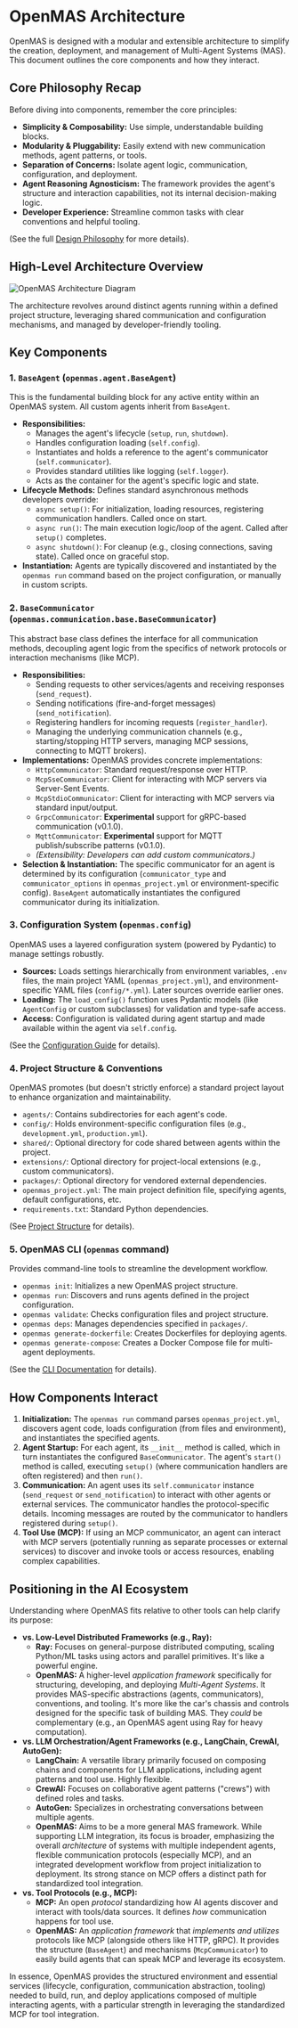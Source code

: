# OpenMAS Architecture

OpenMAS is designed with a modular and extensible architecture to simplify the creation, deployment, and management of Multi-Agent Systems (MAS). This document outlines the core components and how they interact.

## Core Philosophy Recap

Before diving into components, remember the core principles:

* **Simplicity & Composability:** Use simple, understandable building blocks.
* **Modularity & Pluggability:** Easily extend with new communication methods, agent patterns, or tools.
* **Separation of Concerns:** Isolate agent logic, communication, configuration, and deployment.
* **Agent Reasoning Agnosticism:** The framework provides the agent's structure and interaction capabilities, not its internal decision-making logic.
* **Developer Experience:** Streamline common tasks with clear conventions and helpful tooling.

(See the full [Design Philosophy](design.md) for more details).

## High-Level Architecture Overview

![OpenMAS Architecture Diagram](../images/openmas-architecture-diagram.png "OpenMAS Architecture Diagram")

The architecture revolves around distinct agents running within a defined project structure, leveraging shared communication and configuration mechanisms, and managed by developer-friendly tooling.

## Key Components

### 1. `BaseAgent` (`openmas.agent.BaseAgent`)

This is the fundamental building block for any active entity within an OpenMAS system. All custom agents inherit from `BaseAgent`.

* **Responsibilities:**
    * Manages the agent's lifecycle (`setup`, `run`, `shutdown`).
    * Handles configuration loading (`self.config`).
    * Instantiates and holds a reference to the agent's communicator (`self.communicator`).
    * Provides standard utilities like logging (`self.logger`).
    * Acts as the container for the agent's specific logic and state.
* **Lifecycle Methods:** Defines standard asynchronous methods developers override:
    * `async setup()`: For initialization, loading resources, registering communication handlers. Called once on start.
    * `async run()`: The main execution logic/loop of the agent. Called after `setup()` completes.
    * `async shutdown()`: For cleanup (e.g., closing connections, saving state). Called once on graceful stop.
* **Instantiation:** Agents are typically discovered and instantiated by the `openmas run` command based on the project configuration, or manually in custom scripts.

### 2. `BaseCommunicator` (`openmas.communication.base.BaseCommunicator`)

This abstract base class defines the interface for all communication methods, decoupling agent logic from the specifics of network protocols or interaction mechanisms (like MCP).

* **Responsibilities:**
    * Sending requests to other services/agents and receiving responses (`send_request`).
    * Sending notifications (fire-and-forget messages) (`send_notification`).
    * Registering handlers for incoming requests (`register_handler`).
    * Managing the underlying communication channels (e.g., starting/stopping HTTP servers, managing MCP sessions, connecting to MQTT brokers).
* **Implementations:** OpenMAS provides concrete implementations:
    * `HttpCommunicator`: Standard request/response over HTTP.
    * `McpSseCommunicator`: Client for interacting with MCP servers via Server-Sent Events.
    * `McpStdioCommunicator`: Client for interacting with MCP servers via standard input/output.
    * `GrpcCommunicator`: **Experimental** support for gRPC-based communication (v0.1.0).
    * `MqttCommunicator`: **Experimental** support for MQTT publish/subscribe patterns (v0.1.0).
    * *(Extensibility: Developers can add custom communicators.)*
* **Selection & Instantiation:** The specific communicator for an agent is determined by its configuration (`communicator_type` and `communicator_options` in `openmas_project.yml` or environment-specific config). `BaseAgent` automatically instantiates the configured communicator during its initialization.

### 3. Configuration System (`openmas.config`)

OpenMAS uses a layered configuration system (powered by Pydantic) to manage settings robustly.

* **Sources:** Loads settings hierarchically from environment variables, `.env` files, the main project YAML (`openmas_project.yml`), and environment-specific YAML files (`config/*.yml`). Later sources override earlier ones.
* **Loading:** The `load_config()` function uses Pydantic models (like `AgentConfig` or custom subclasses) for validation and type-safe access.
* **Access:** Configuration is validated during agent startup and made available within the agent via `self.config`.

(See the [Configuration Guide](../guides/configuration.md) for details).

### 4. Project Structure & Conventions

OpenMAS promotes (but doesn't strictly enforce) a standard project layout to enhance organization and maintainability.

* `agents/`: Contains subdirectories for each agent's code.
* `config/`: Holds environment-specific configuration files (e.g., `development.yml`, `production.yml`).
* `shared/`: Optional directory for code shared between agents within the project.
* `extensions/`: Optional directory for project-local extensions (e.g., custom communicators).
* `packages/`: Optional directory for vendored external dependencies.
* `openmas_project.yml`: The main project definition file, specifying agents, default configurations, etc.
* `requirements.txt`: Standard Python dependencies.

(See [Project Structure](project_structure.md) for details).

### 5. OpenMAS CLI (`openmas` command)

Provides command-line tools to streamline the development workflow.

* `openmas init`: Initializes a new OpenMAS project structure.
* `openmas run`: Discovers and runs agents defined in the project configuration.
* `openmas validate`: Checks configuration files and project structure.
* `openmas deps`: Manages dependencies specified in `packages/`.
* `openmas generate-dockerfile`: Creates Dockerfiles for deploying agents.
* `openmas generate-compose`: Creates a Docker Compose file for multi-agent deployments.

(See the [CLI Documentation](../cli/index.md) for details).

## How Components Interact

1.  **Initialization:** The `openmas run` command parses `openmas_project.yml`, discovers agent code, loads configuration (from files and environment), and instantiates the specified agents.
2.  **Agent Startup:** For each agent, its `__init__` method is called, which in turn instantiates the configured `BaseCommunicator`. The agent's `start()` method is called, executing `setup()` (where communication handlers are often registered) and then `run()`.
3.  **Communication:** An agent uses its `self.communicator` instance (`send_request` or `send_notification`) to interact with other agents or external services. The communicator handles the protocol-specific details. Incoming messages are routed by the communicator to handlers registered during `setup()`.
4.  **Tool Use (MCP):** If using an MCP communicator, an agent can interact with MCP servers (potentially running as separate processes or external services) to discover and invoke tools or access resources, enabling complex capabilities.

## Positioning in the AI Ecosystem

Understanding where OpenMAS fits relative to other tools can help clarify its purpose:

* **vs. Low-Level Distributed Frameworks (e.g., Ray):**
    * **Ray:** Focuses on general-purpose distributed computing, scaling Python/ML tasks using actors and parallel primitives. It's like a powerful engine.
    * **OpenMAS:** A higher-level *application framework* specifically for structuring, developing, and deploying *Multi-Agent Systems*. It provides MAS-specific abstractions (agents, communicators), conventions, and tooling. It's more like the car's chassis and controls designed for the specific task of building MAS. They *could* be complementary (e.g., an OpenMAS agent using Ray for heavy computation).
* **vs. LLM Orchestration/Agent Frameworks (e.g., LangChain, CrewAI, AutoGen):**
    * **LangChain:** A versatile library primarily focused on composing chains and components for LLM applications, including agent patterns and tool use. Highly flexible.
    * **CrewAI:** Focuses on collaborative agent patterns ("crews") with defined roles and tasks.
    * **AutoGen:** Specializes in orchestrating conversations between multiple agents.
    * **OpenMAS:** Aims to be a more general MAS framework. While supporting LLM integration, its focus is broader, emphasizing the overall *architecture* of systems with multiple independent agents, flexible communication protocols (especially MCP), and an integrated development workflow from project initialization to deployment. Its strong stance on MCP offers a distinct path for standardized tool integration.
* **vs. Tool Protocols (e.g., MCP):**
    * **MCP:** An open *protocol* standardizing how AI agents discover and interact with tools/data sources. It defines *how* communication happens for tool use.
    * **OpenMAS:** An *application framework* that *implements and utilizes* protocols like MCP (alongside others like HTTP, gRPC). It provides the structure (`BaseAgent`) and mechanisms (`McpCommunicator`) to easily build agents that can speak MCP and leverage its ecosystem.

In essence, OpenMAS provides the structured environment and essential services (lifecycle, configuration, communication abstraction, tooling) needed to build, run, and deploy applications composed of multiple interacting agents, with a particular strength in leveraging the standardized MCP for tool integration.
